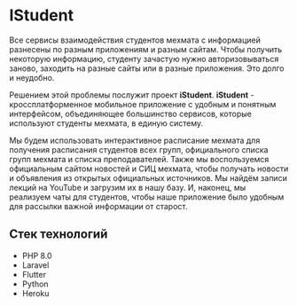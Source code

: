 # IStudent

Все сервисы взаимодействия студентов мехмата с информацией разнесены по разным приложениям и разным сайтам. Чтобы получить некоторую информацию, студенту зачастую нужно авторизовываться заново, заходить на разные сайты или в разные приложения. Это долго и неудобно.

Решением этой проблемы послужит проект **iStudent**. **iStudent** - кроссплатформенное мобильное приложение с удобным и понятным интерфейсом, объединяющее большинство сервисов, которые используют студенты мехмата, в единую систему.

Мы будем использовать интерактивное расписание мехмата для получения расписания студентов всех групп, официального списка групп мехмата и списка преподавателей. Также мы воспользуемся официальным сайтом новостей и СИЦ мехмата, чтобы получать новости и объявления из открытых официальных источников. Мы найдём записи лекций на YouTube и загрузим их в нашу базу. И, наконец, мы реализуем чаты для студентов, чтобы наше приложение было удобным для рассылки важной информации от старост.

## Стек технологий

- PHP 8.0
- Laravel
- Flutter
- Python
- Heroku
